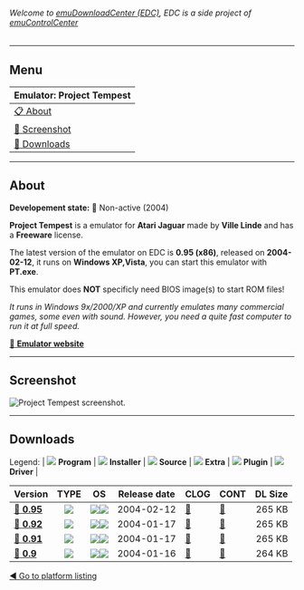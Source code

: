 ###### Welcome to [emuDownloadCenter (EDC)](https://github.com/PhoenixInteractiveNL/emuDownloadCenter/wiki/), EDC is a side project of [emuControlCenter](https://github.com/PhoenixInteractiveNL/emuControlCenter/wiki/)
***
## Menu
| **Emulator: Project Tempest** |
|:---------|
| [:clipboard: About](#about) |
| [:sunrise: Screenshot](#screenshot) |
| [:floppy_disk: Downloads](#downloads) |
***
## About
**Developement state:** :red_circle: Non-active (2004)

**Project Tempest** is a emulator for **Atari Jaguar** made by **Ville Linde** and has a **Freeware** license.

The latest version of the emulator on EDC is **0.95 (x86)**, released on **2004-02-12**, it runs on **Windows XP,Vista**, you can start this emulator with **PT.exe**.

This emulator does **NOT** specificly need BIOS image(s) to start ROM files!

_It runs in Windows 9x/2000/XP and currently emulates many commercial games, some even with sound. However, you need a quite fast computer to run it at full speed._

[:link: **Emulator website**](http://pt.emuunlim.com/)
***
## Screenshot
![](https://raw.githubusercontent.com/PhoenixInteractiveNL/emuDownloadCenter/master/hooks/projecttempest/emulator_screen_01.jpg "Project Tempest screenshot.")
***
## Downloads
Legend:
| ![](https://raw.githubusercontent.com/wiki/PhoenixInteractiveNL/emuDownloadCenter/images_misc/icon_program_24.png) **Program** | 
![](https://raw.githubusercontent.com/wiki/PhoenixInteractiveNL/emuDownloadCenter/images_misc/icon_installer_24.png) **Installer** | 
![](https://raw.githubusercontent.com/wiki/PhoenixInteractiveNL/emuDownloadCenter/images_misc/icon_source_code_24.png) **Source** | 
![](https://raw.githubusercontent.com/wiki/PhoenixInteractiveNL/emuDownloadCenter/images_misc/icon_extra_24.png) **Extra** | 
![](https://raw.githubusercontent.com/wiki/PhoenixInteractiveNL/emuDownloadCenter/images_misc/icon_plugin_24.png) **Plugin** | 
![](https://raw.githubusercontent.com/wiki/PhoenixInteractiveNL/emuDownloadCenter/images_misc/icon_driver_24.png) **Driver** | 
 
| Version  | TYPE | OS | Release date  | CLOG | CONT | DL Size  |
|:---------|:----:|:--:|:-------------:|:-----|:-----|---------:|
| [:floppy_disk: **0.95**](https://github.com/PhoenixInteractiveNL/edc-repo0001/raw/master/projecttempest/0.95.7z) | ![](https://raw.githubusercontent.com/wiki/PhoenixInteractiveNL/emuDownloadCenter/images_misc/icon_program_24.png) | ![](https://raw.githubusercontent.com/wiki/PhoenixInteractiveNL/emuDownloadCenter/images_misc/logo_windows_24.png)![](https://raw.githubusercontent.com/wiki/PhoenixInteractiveNL/emuDownloadCenter/images_misc/icon_32-bit_24.png) | 2004-02-12 | [:page_facing_up:](https://github.com/PhoenixInteractiveNL/edc-repo0001/blob/master/projecttempest/0.95_changelog.txt) | [:mag_right:](https://github.com/PhoenixInteractiveNL/edc-repo0001/blob/master/projecttempest/0.95_contents.txt) | 265 KB |
| [:floppy_disk: **0.92**](https://github.com/PhoenixInteractiveNL/edc-repo0001/raw/master/projecttempest/0.92.7z) | ![](https://raw.githubusercontent.com/wiki/PhoenixInteractiveNL/emuDownloadCenter/images_misc/icon_program_24.png) | ![](https://raw.githubusercontent.com/wiki/PhoenixInteractiveNL/emuDownloadCenter/images_misc/logo_windows_24.png)![](https://raw.githubusercontent.com/wiki/PhoenixInteractiveNL/emuDownloadCenter/images_misc/icon_32-bit_24.png) | 2004-01-17 | [:page_facing_up:](https://github.com/PhoenixInteractiveNL/edc-repo0001/blob/master/projecttempest/0.92_changelog.txt) | [:mag_right:](https://github.com/PhoenixInteractiveNL/edc-repo0001/blob/master/projecttempest/0.92_contents.txt) | 265 KB |
| [:floppy_disk: **0.91**](https://github.com/PhoenixInteractiveNL/edc-repo0001/raw/master/projecttempest/0.91.7z) | ![](https://raw.githubusercontent.com/wiki/PhoenixInteractiveNL/emuDownloadCenter/images_misc/icon_program_24.png) | ![](https://raw.githubusercontent.com/wiki/PhoenixInteractiveNL/emuDownloadCenter/images_misc/logo_windows_24.png)![](https://raw.githubusercontent.com/wiki/PhoenixInteractiveNL/emuDownloadCenter/images_misc/icon_32-bit_24.png) | 2004-01-17 | [:page_facing_up:](https://github.com/PhoenixInteractiveNL/edc-repo0001/blob/master/projecttempest/0.91_changelog.txt) | [:mag_right:](https://github.com/PhoenixInteractiveNL/edc-repo0001/blob/master/projecttempest/0.91_contents.txt) | 265 KB |
| [:floppy_disk: **0.9**](https://github.com/PhoenixInteractiveNL/edc-repo0001/raw/master/projecttempest/0.9.7z) | ![](https://raw.githubusercontent.com/wiki/PhoenixInteractiveNL/emuDownloadCenter/images_misc/icon_program_24.png) | ![](https://raw.githubusercontent.com/wiki/PhoenixInteractiveNL/emuDownloadCenter/images_misc/logo_windows_24.png)![](https://raw.githubusercontent.com/wiki/PhoenixInteractiveNL/emuDownloadCenter/images_misc/icon_32-bit_24.png) | 2004-01-16 | [:page_facing_up:](https://github.com/PhoenixInteractiveNL/edc-repo0001/blob/master/projecttempest/0.9_changelog.txt) | [:mag_right:](https://github.com/PhoenixInteractiveNL/edc-repo0001/blob/master/projecttempest/0.9_contents.txt) | 264 KB |

[:arrow_backward: Go to platform listing](https://github.com/PhoenixInteractiveNL/emuDownloadCenter/wiki/EDC-Platform-List)
